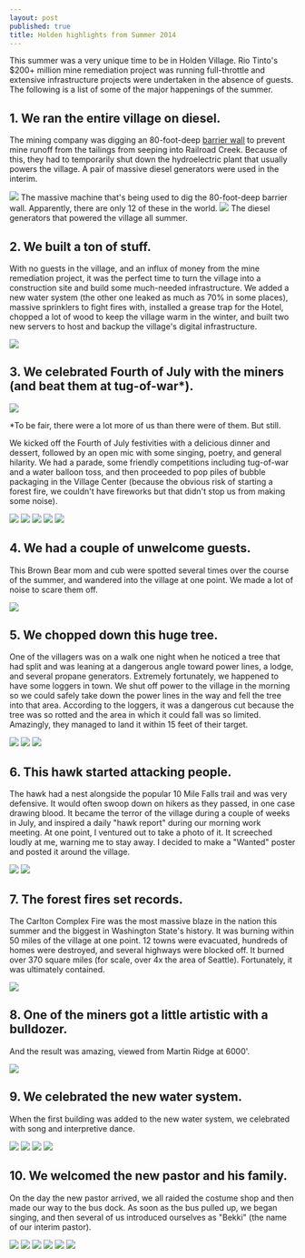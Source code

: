 ```yaml
---
layout: post
published: true
title: Holden highlights from Summer 2014
---
```

This summer was a very unique time to be in Holden Village. Rio Tinto's $200+ million mine remediation project was running full-throttle and extensive infrastructure projects were undertaken in the absence of guests. The following is a list of some of the major happenings of the summer.

## 1\. We ran the entire village on diesel.

The mining company was digging an 80-foot-deep [barrier wall](http://www.holdenvillage.org/mine-remediation/2014-rio-tinto-community/) to prevent mine runoff from the tailings from seeping into Railroad Creek. Because of this, they had to temporarily shut down the hydroelectric plant that usually powers the village. A pair of massive diesel generators were used in the interim.

![]({{site.cdn_path}}/2014/09/08/1.jpg)
The massive machine that's being used to dig the 80-foot-deep barrier wall. Apparently, there are only 12 of these in the world.
![]({{site.cdn_path}}/2014/09/08/2.jpg)
The diesel generators that powered the village all summer.

## 2\. We built a ton of stuff.

With no guests in the village, and an influx of money from the mine remediation project, it was the perfect time to turn the village into a construction site and build some much-needed infrastructure. We added a new water system (the other one leaked as much as 70% in some places), massive sprinklers to fight fires with, installed a grease trap for the Hotel, chopped a lot of wood to keep the village warm in the winter, and built two new servers to host and backup the village's digital infrastructure.

![]({{site.cdn_path}}/2014/09/08/3.jpg)

## 3\. We celebrated Fourth of July with the miners (and beat them at tug-of-war\*).

![]({{site.cdn_path}}/2014/09/08/tug_of_war.jpg)

\*To be fair, there were a lot more of us than there were of them. But still.

We kicked off the Fourth of July festivities with a delicious dinner and dessert, followed by an open mic with some singing, poetry, and general hilarity. We had a parade, some friendly competitions including tug-of-war and a water balloon toss, and then proceeded to pop piles of bubble packaging in the Village Center (because the obvious risk of starting a forest fire, we couldn't have fireworks but that didn't stop us from making some noise).

![]({{site.cdn_path}}/2014/09/08/4.jpg)
![]({{site.cdn_path}}/2014/09/08/5.jpg)
![]({{site.cdn_path}}/2014/09/08/7.jpg)
![]({{site.cdn_path}}/2014/09/08/8.jpg)
![]({{site.cdn_path}}/2014/09/08/9.jpg)

## 4\. We had a couple of unwelcome guests.

This Brown Bear mom and cub were spotted several times over the course of the summer, and wandered into the village at one point. We made a lot of noise to scare them off.

![]({{site.cdn_path}}/2014/09/08/bears.jpg)

## 5\. We chopped down this huge tree.

One of the villagers was on a walk one night when he noticed a tree that had split and was leaning at a dangerous angle toward power lines, a lodge, and several propane generators. Extremely fortunately, we happened to have some loggers in town. We shut off power to the village in the morning so we could safely take down the power lines in the way and fell the tree into that area. According to the loggers, it was a dangerous cut because the tree was so rotted and the area in which it could fall was so limited. Amazingly, they managed to land it within 15 feet of their target.

![]({{site.cdn_path}}/2014/09/08/tree_1.jpg)
![]({{site.cdn_path}}/2014/09/08/tree_2.jpg)
![]({{site.cdn_path}}/2014/09/08/tree_3.jpg)

## 6\. This hawk started attacking people.

The hawk had a nest alongside the popular 10 Mile Falls trail and was very defensive. It would often swoop down on hikers as they passed, in one case drawing blood. It became the terror of the village during a couple of weeks in July, and inspired a daily "hawk report" during our morning work meeting. At one point, I ventured out to take a photo of it. It screeched loudly at me, warning me to stay away. I decided to make a "Wanted" poster and posted it around the village.

![]({{site.cdn_path}}/2014/09/08/hawk_1.jpg)
![]({{site.cdn_path}}/2014/09/08/hawk_2.jpg)

## 7\. The forest fires set records. 

The Carlton Complex Fire was the most massive blaze in the nation this summer and the biggest in Washington State's history. It was burning within 50 miles of the village at one point. 12 towns were evacuated,  hundreds of homes were destroyed, and several highways were blocked off. It burned over 370 square miles (for scale, over 4x the area of Seattle). Fortunately, it was ultimately contained.

![]({{site.cdn_path}}/2014/09/08/fire_moon.jpg)

## 8\. One of the miners got a little artistic with a bulldozer.

And the result was amazing, viewed from Martin Ridge at 6000'.

![]({{site.cdn_path}}/2014/09/08/dozer_art.jpg)

## 9\. We celebrated the new water system.

When the first building was added to the new water system, we celebrated with song and interpretive dance.

![]({{site.cdn_path}}/2014/09/08/water_1.jpg)
![]({{site.cdn_path}}/2014/09/08/water_2.jpg)
![]({{site.cdn_path}}/2014/09/08/water_3.jpg)
![]({{site.cdn_path}}/2014/09/08/water_4.jpg)

## 10\. We welcomed the new pastor and his family.

On the day the new pastor arrived, we all raided the costume shop and then made our way to the bus dock. As soon as the bus pulled up, we began singing, and then several of us introduced ourselves as "Bekki" (the name of our interim pastor).

![]({{site.cdn_path}}/2014/09/08/pastor_1.jpg)
![]({{site.cdn_path}}/2014/09/08/pastor_2.jpg)
![]({{site.cdn_path}}/2014/09/08/pastor_3.jpg)
![]({{site.cdn_path}}/2014/09/08/pastor_4.jpg)
![]({{site.cdn_path}}/2014/09/08/pastor_5.jpg)
![]({{site.cdn_path}}/2014/09/08/pastor_6.jpg)
